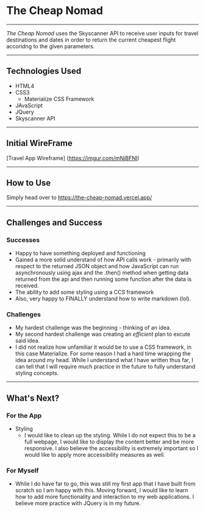 # The Cheap Nomad

--- 

 *The Cheap Nomad* uses the Skyscanner API to receive user inputs for travel destinations and dates in order to return the current cheapest flight accoridng to the given parameters.

--- 

## Technologies Used

- HTML4
- CSS3
    - Materialize CSS Framework 
- JAvaScript
- JQuery
- Skyscanner API

--- 

## Initial WireFrame

[Travel App Wireframe] (https://imgur.com/mNjBFNI) 

---

## How to Use

Simply head over to https://the-cheap-nomad.vercel.app/

---

## Challenges and Success

### Successes
- Happy to have something deployed and functioning
- Gained a more solid understand of how API calls work - primarily with respect to the returned JSON object and how JavaScript can run asynchronously using ajax and the .then() method when getting data returned from the api and then running some function after the data is received.
- The ability to add some styling using a CCS framework
- Also, very happy to FINALLY understand how to write markdown (lol).

### Challenges

- My hardest challenge was the beginning - thinking of an idea.
- My second hardest challenge was creating an *efficient* plan to excute said idea.
- I did not realize how unfamiliar it would be to use a CSS framework, in this case Materialize. For some reason I had a hard time wrapping the idea around my head. While I understand what I have written thus far, I can tell that I will require much practice in the future to fully understand styling concepts.

---

## What's Next?

### For the App
- Styling 
  - I would like to clean up the styling. While I do not expect this to be a full webpage, I would like to display the content better and be more responsive. I also believe the accessibility is extremely important so I would like to apply more accessibility measures as well.

### For Myself
- While I do have far to go, this was still my first app that I have built from scratch so I am happy with this. Moving forward, I would like to learn how to add more functionality and interaction to my web applications. I believe more practice with JQuery is in my  future. 





